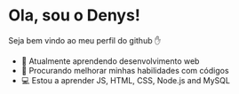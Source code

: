 <!-- **denysvictor8/denysvictor8** is a ✨ _special_ ✨ repository because its its `README.md` (this file) appears on your GitHub profile. -->

# Ola, sou o Denys!

Seja bem vindo ao meu perfil do github ✋

- 🌱 Atualmente aprendendo desenvolvimento web
- 🔭 Procurando melhorar minhas habilidades com códigos
- 💻 Estou a aprender JS, HTML, CSS, Node.js and MySQL

